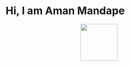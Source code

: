# Hi, I am Aman Mandape


<div id="header" align="center">
  <img src="[https://media.giphy.com/media/M9gbBd9nbDrOTu1Mqx/giphy.gif](https://media.giphy.com/media/1lvotGQwhzi6O0gQtV/giphy.gif)https://media.giphy.com/media/1lvotGQwhzi6O0gQtV/giphy.gif" width="100"/>
</div>
